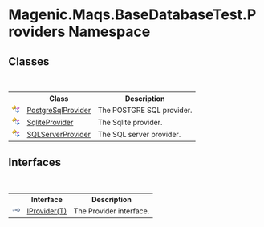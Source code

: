 # Magenic.Maqs.BaseDatabaseTest.Providers Namespace

## Classes
&nbsp;<table><tr><th></th><th>Class</th><th>Description</th></tr><tr><td>![Public class](media/pubclass.gif "Public class")</td><td><a href="MAQS_5/DataBase_AUTOGENERATED/PostgreSqlProvider_Class">PostgreSqlProvider</a></td><td>
The POSTGRE SQL provider.</td></tr><tr><td>![Public class](media/pubclass.gif "Public class")</td><td><a href="MAQS_5/DataBase_AUTOGENERATED/SqliteProvider_Class">SqliteProvider</a></td><td>
The Sqlite provider.</td></tr><tr><td>![Public class](media/pubclass.gif "Public class")</td><td><a href="MAQS_5/DataBase_AUTOGENERATED/SQLServerProvider_Class">SQLServerProvider</a></td><td>
The SQL server provider.</td></tr></table>

## Interfaces
&nbsp;<table><tr><th></th><th>Interface</th><th>Description</th></tr><tr><td>![Public interface](media/pubinterface.gif "Public interface")</td><td><a href="MAQS_5/DataBase_AUTOGENERATED/IProvider('T')_Interface">IProvider(T)</a></td><td>
The Provider interface.</td></tr></table>&nbsp;
